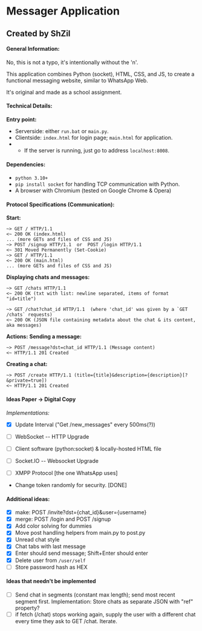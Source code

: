 # Messager Application
## Created by ShZil

#### General Information:
  No, this is not a typo, it's intentionally without the 'n'.

  This application combines Python (socket), HTML, CSS, and JS,
  to create a functional messaging website, similar to WhatsApp Web.

  It's original and made as a school assignment.

#### Technical Details:
**Entry point:**

- Serverside: either `run.bat` or `main.py`.
- Clientside: `index.html` for login page; `main.html` for application.
- - If the server is running, just go to address `localhost:8008`.

#### Dependencies:
- `python 3.10+`
- `pip install socket` for handling TCP communication with Python.
- A browser with Chromium (tested on Google Chrome & Opera)

#### Protocol Specifications (Communication):
**Start:**
```
~> GET / HTTP/1.1
<~ 200 OK (index.html)
... (more GETs and files of CSS and JS)
~> POST /signup HTTP/1.1  or  POST /login HTTP/1.1
<~ 301 Moved Permanently (Set-Cookie)
~> GET / HTTP/1.1
<~ 200 OK (main.html)
... (more GETs and files of CSS and JS)
```

**Displaying chats and messages:**
```
~> GET /chats HTTP/1.1
<~ 200 OK (txt with list: newline separated, items of format "id=title")
```

```
~> GET /chat?chat_id HTTP/1.1  (where 'chat_id' was given by a `GET /chats` requests)
<~ 200 OK (JSON file containing metadata about the chat & its content, aka messages)
```

**Actions:**
**Sending a message:**
```
~> POST /message?dst=chat_id HTTP/1.1 (Message content)
<~ HTTP/1.1 201 Created
```

**Creating a chat:**
```
~> POST /create HTTP/1.1 (title={title}&description={description}[?&private=true])
<~ HTTP/1.1 201 Created
```


#### Ideas Paper -> Digital Copy

_Implementations:_
- [X] Update Interval ("Get /new_messages" every 500ms(?))
- [ ] WebSocket -- HTTP Upgrade
- [ ] Client software (python:socket) & locally-hosted HTML file
- [ ] Socket.IO -- Websocket Upgrade
- [ ] XMPP Protocol [the one WhatsApp uses]


* Change token randomly for security. [DONE]

#### Additional ideas:
- [X] make: POST /invite?dst={chat_id}&user={username}
- [X] merge: POST /login and POST /signup
- [X] Add color solving for dummies
- [X] Move post handling helpers from main.py to post.py
- [X] Unread chat style
- [X] Chat tabs with last message
- [X] Enter should send message; Shift+Enter should enter
- [X] Delete user from `/user/self`
- [ ] Store password hash as HEX

#### Ideas that needn't be implemented
- [ ] Send chat in segments (constant max length); send most recent segment first. Implementation: Store chats as separate JSON with "ref" property?
- [ ] if fetch (/chat) stops working again, supply the user with a different chat every time they ask to GET /chat. Iterate.
